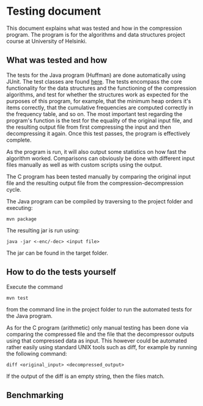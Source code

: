 # Testing document

This document explains what was tested and how in the compression program. The program is for the algorithms and data structures project course at University of Helsinki. 

## What was tested and how

The tests for the Java program (Huffman) are done automatically using JUnit. The test classes are found [here](https://github.com/duckling747/Compressiontron/tree/master/entropy-compressor/src/test/java). The tests encompass the core functionality for the data structures and the functioning of the compression algorithms, and test for whether the structures work as expected for the purposes of this program, for example, that the minimum heap orders it's items correctly, that the cumulative frequencies are computed correctly in the frequency table, and so on. The most important test regarding the program's function is the test for the equality of the original input file, and the resulting output file from first compressing the input and then decompressing it again. Once this test passes, the program is effectively complete. 

As the program is run, it will also output some statistics on how fast the algorithm worked. Comparisons can obviously be done with different input files manually as well as with custom scripts using the output. 

The C program has been tested manually by comparing the original input file and the resulting output file from the compression-decompression cycle.

The Java program can be compiled by traversing to the project folder and executing: 
```
mvn package
```
The resulting jar is run using:
```
java -jar <-enc/-dec> <input file>
```
The jar can be found in the target folder.

## How to do the tests yourself

Execute the command
```
mvn test
```
from the command line in the project folder to run the automated tests for the Java program. 

As for the C program (arithmetic) only manual testing has been done via comparing the compressed file and the file that the decompressor outputs using that compressed data as input. This however could be automated rather easily using standard UNIX tools such as diff, for example by running the following command: 

```
diff <original_input> <decompressed_output>
```
If the output of the diff is an empty string, then the files match.

## Benchmarking


